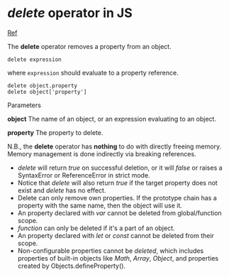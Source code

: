 # *delete* operator in JS
[Ref](https://developer.mozilla.org/en-US/docs/Web/JavaScript/Reference/Operators/delete#section_5)

The **delete** operator removes a property from an object.

```
delete expression
```

where `expression` should evaluate to a property reference.

```
delete object.property
delete object['property']
```

Parameters

**object** The name of an object, or an expression evaluating to an object.

**property** The property to delete.


N.B., the **delete** operator has **nothing** to do with directly freeing memory.
Memory management is done indirectly via breaking references.

- *delete* will return *true* on successful deletion, or it will *false* or raises a SyntaxError or ReferenceError in strict mode.
- Notice that *delete* will also return *true* if the target property does not exist and *delete* has no effect.
- Delete can only remove own properties. If the prototype chain has a property with the same name, then the object will use it.
- An property declared with *var* cannot be deleted from global/function scope.
- *function* can only be deleted if it's a part of an object.
- An property declared with *let* or *const* cannot be deleted from their scope.
- Non-configurable properties cannot be *deleted*, which includes properties of built-in objects like *Math*, *Array*, *Object*, and properties created by Objects.defineProperty().
